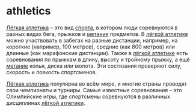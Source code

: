 # athletics

[Лёгкая атлетика](./athletics.md) – это вид [спорта](./sport.md), в котором люди соревнуются в разных видах бега, прыжков и [метания](./throwing_sport.md) предметов. В [лёгкой атлетике](./athletics.md) можно участвовать в забегах на разные дистанции, например, на короткие (например, 100 метров), средние (как 800 метров) или длинные (как марафонские дистанции). Также в [лёгкой атлетике](./athletics.md) есть соревнования по прыжкам в длину, высоту и тройному прыжку, а ещё [метание](./throwing_sport.md) копья, диска или молота. Эти состязания проверяют силу, скорость и ловкость спортсменов.

[Лёгкая атлетика](./athletics.md) популярна во всём мире, и многие страны проводят свои чемпионаты и турниры. Самые известные соревнования – это Олимпийские игры, где спортсмены соревнуются в различных дисциплинах [лёгкой атлетики](./athletics.md).